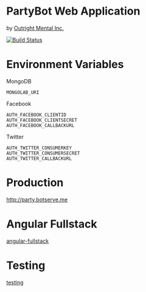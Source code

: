 PartyBot Web Application
========================

by [Outright Mental Inc.](http://www.outrightmental.com)

[![Build Status](https://travis-ci.org/outrightmental/partybot-web.png?branch=master)](https://travis-ci.org/outrightmental/partybot-web)

# Environment Variables

MongoDB

    MONGOLAB_URI

Facebook

    AUTH_FACEBOOK_CLIENTID
    AUTH_FACEBOOK_CLIENTSECRET
    AUTH_FACEBOOK_CALLBACKURL

Twitter

    AUTH_TWITTER_CONSUMERKEY
    AUTH_TWITTER_CONSUMERSECRET
    AUTH_TWITTER_CALLBACKURL

# Production

http://party.botserve.me

# Angular Fullstack

[angular-fullstack](doc/angular-fullstack.md)

# Testing

[testing](doc/testing.md)